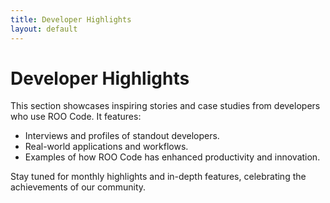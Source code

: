 ```yaml
---
title: Developer Highlights
layout: default
---
```


# Developer Highlights

This section showcases inspiring stories and case studies from developers who use ROO Code. It features:

- Interviews and profiles of standout developers.
- Real-world applications and workflows.
- Examples of how ROO Code has enhanced productivity and innovation.

Stay tuned for monthly highlights and in-depth features, celebrating the achievements of our community.